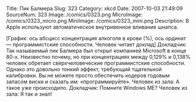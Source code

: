Title: Пик Балмера 
Slug: 323 
Category: xkcd 
Date: 2007-10-03 21:49:09 
SourceNum: 323 
Image: /comics/0323.png 
MicroImage: /comics/0323_micro.png 
MiniImage: /comics/0323_mini.png 
Description: В Apple используют автоматическое внутривенное вливание шнапса. 

[График: ось абсцисс концентрация алкоголя в крови (%), ось ординат — программистские способности. Человек читает доклад]
Докладчик: Так называемый пик Балмера был открыт компанией Microsoft в конце 80-х. Неизвестно почему, но при концентрациях между 0,129% и 0,138% человек обретает сверхчеловеческие программистские способности. Однако это довольно тонкий эффект, требующий тщательной калибровки. Вы не можете просто обеспечить кодеров годовым запасом виски и сказать им: «программируйте».
Человек из зала: А такое уже происходило.
Докладчик: Помните Windows ME?
Человек из зала: Я так и знал!